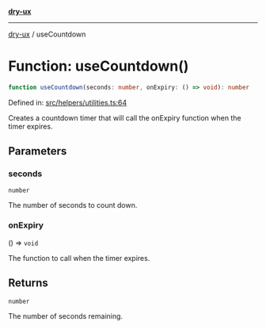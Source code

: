 [**dry-ux**](../README.md)

***

[dry-ux](../README.md) / useCountdown

# Function: useCountdown()

```ts
function useCountdown(seconds: number, onExpiry: () => void): number
```

Defined in: [src/helpers/utilities.ts:64](https://github.com/navedr/dry-ux/blob/3bb4f59fc510052cb6c7925e1f6422bb71eb4aa4/src/helpers/utilities.ts#L64)

Creates a countdown timer that will call the onExpiry function when the timer expires.

## Parameters

### seconds

`number`

The number of seconds to count down.

### onExpiry

() => `void`

The function to call when the timer expires.

## Returns

`number`

The number of seconds remaining.
